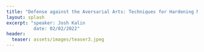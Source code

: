 ```yaml
---
title: "Defense against the Aversarial Arts: Techniques for Hardening Machine Learning models during Development"
layout: splash
excerpt: "speaker: Josh Kalin
          date: 02/02/2022"
header:
  teaser: assets/images/teaser3.jpeg
---
```

